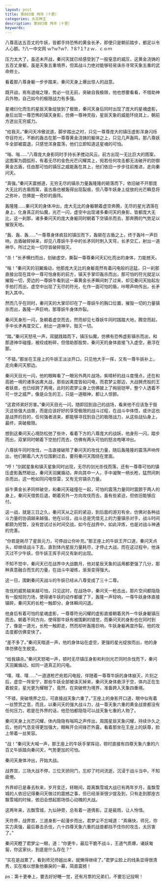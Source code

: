 ```yaml
---
layout: post
title: 第803章 两年（十更）
categories: 太古神王
description: 第803章 两年（十更）
keywords:
---
```


八尊高达五百丈的牛妖，皆都手持恐怖的黄金长矛，即便只是朝前踏步，都足以令人心颤。?八一中文网   ｗ?ｗ?ｗ?．?８?１?ｚｗ．ｃｏｍ

压力太大了，虽还未开战，秦问天就已经感受到了一股窒息的威压，这黄金浇铸的五百丈身躯，虽是天象五重境界，但其战斗力绝对能够轻易诛杀寻常天象五重的武命修士。

看着那八尊身躯一步步踏来，秦问天身上爆出惊人的战意。

既开战，焉有退缩之理，势必一往无前，突破自我极限，他也想要看看，不借助神兵外物，自己如今的极限战力有多强。

星魂衍化而生的星辰天象绽放到了极致，秦问天身后同时出现了庞大的星魂虚影，身后出现一尊恐怖的镇天身影，仿佛一尊神灵般，星辰天象的威能环绕其上，朝前方迸出无穷威力。

“给我灭。”秦问天冷傲说道，脚步踏出之时，只见一尊尊庞大的镇压虚影浑身闪烁夺目符光，不断的轰击在那一尊尊黄金浇铸的躯体之上，只见几声轰鸣，那八尊妖牛全部被震退，只感觉浑身震荡，他们立即知道这星魂的可怕。

“嗡、嗡……”八尊庞大身影同时手持长矛搅动风云，前方出现一无比巨大的图案，这图案为圆弧形，有着无尽的金色光芒闪耀其上，宛若任何攻击都无法破开的防御黄金古盾，任由那可怕的镇压之威能轰在其上，他们依旧一步步往前推进，走向秦问天。

“真强。”秦问天震撼道，无穷无尽的镇杀力量轰隆隆的砸落而下，依旧破不开那庞大无比的古盾图案，虽古盾也被轰得出现裂痕，但八尊牛妖身上绽放的光芒瞬息将之弥补，仿佛是一奇妙的盾阵。

轰隆隆……秦问天的身体冲出，庞大无比的身躯朝着虚空奔腾，无尽的星光洒落在身上，化身真正的仙魔，光芒一闪，虚空中出现诸多秦问天的身影，皆都庞大无比，这一刹那，诸多秦问天的庞大身躯同时朝着下空镇杀而去，那奔腾的气势足以摧毁天地。

“轰、轰、轰……”一尊尊身体疯狂的镇压而下，轰砸在古盾之上，终于轰咔一声巨响，古盾破碎掉来，却见八尊妖牛手中的长矛同时刺入天穹，长矛交汇，射出一道神华，所过之处一切尽皆破碎毁灭。

“杀！”长矛横扫而出，划破虚空，撕裂一尊尊秦问天幻化而出的身体，力能撼天。

“嗡！”秦问天的羽翼煽动，他那庞大无比的身躯竟然有着闪电般的迅猛，只一刹那直接出现在其中一尊可怕身影的前方，镇天手掌印轰杀而出，那可怕的符光就足以摧毁一切，旁边的一尊妖牛看到这一幕黄金长矛瞬间刺了过来，却见秦问天抬起左手拍打而出，虚空中出现了无尽的符光，化作一面可怕的盾，咔嚓声响传出，长矛刺入其中。

然而几乎在同时，秦问天的大掌印印在了一尊妖牛的胸口位置，摧毁一切的力量镇杀而出，轰隆一声巨响，那尊妖牛身体炸裂。

秦问天身形一闪，急朝着虚空而去，然而却见七尊妖牛同时践踏大地，腾空而起，手中长矛再度交汇，射出一道神华，毁灭一切。

“踏。”秦问天怒吼一声，双腿践踏而下，镇压仙魔，仿佛有恐怖虚影镇杀而出，和那道神华碰撞，被绞成粉碎，但借助那股势，秦问天的身体直接飞入虚空，悬浮在那。

“不错。”那坐在王座上的牛妖王淡淡开口，只见他大手一挥，又有一尊牛妖补上，走向秦问天那边。

秦问天目光一闪，他的眼眸看了一眼另外两片战场，紫晴轩的战斗度慢点，还在和高她一境的诸多凶禽大战，那些凶禽度皆如闪电，而君梦尘那边，大战狮虎般的王者妖兽，也已经跨了两境，此时的君梦尘身上仿佛披上了绚丽铠甲，整个人透着不可一世之威严，像是众生的王，只是一道眼神，都让人惊颤。

“这君师弟好厉害。”秦问天目光一闪，随即回到自己的战场，看来他不应该急于毁灭这些强大战兽，而是应该好好的享受极限的战斗过程，在战斗中体悟，或许这也是战界的目的，任何强者进来，都能够寻找到自己的极限战力，从这些战仙身上，最终，突破极限。

想到这秦问天心境防松弛了些许，看着下方的八尊庞大的战妖，他身形一闪，踏步而出，双掌同时朝着下空拍打而去，仿佛有两头可怕的怒龙咆哮冲出。

八尊妖牛同时攻伐，一击直接破除了秦问天的攻伐力量，随后轰隆隆的震荡声响传出，他们朝着八大方位围剿过去，要将秦问天围绕在里面。

“哼！”剑弑星象和镇灭星象同时出现，无尽的剑光杀伐而落，还有一尊尊可怕的镇压虚影轰然砸出，秦问天羽翼煽动，奔向其中一人，手中凝聚一柄长枪，猛然间刺杀而出，这一枪如同闪电惊雷，又有无穷镇杀力量。

妖牛黄金长矛同样破空，和秦问天碰撞在一起，可怕的震荡力量同时震颤于两人的身上，秦问天借势后退，朝着另外一方向攻伐而去，虽有些紧迫，但依旧能够应付。

这一战，就是三日之久，秦问天从之前的紧迫，到后面的游刃有余，仿佛对各种战斗力量的协调越来越强，他在以往，战斗总是凭借无上的力量镇杀对手，战斗时间都颇为短暂，没有尝试过长时间交战，如今在战界中，如此淬炼，也是对战斗神通的完善。

“你若是耗尽了星辰元力，可停战让你补充。”那王座上的牛妖王开口道，秦问天点头，却继续战斗下去，直到体内星辰力量耗尽，才停止大战，而在这过程中，他诛灭过不少牛妖，但牛妖王挥手间又有新的出现。

不知不觉中，秦问天已在战界中大战数月，他对星辰天象的运用都更强了几分，那种真意融合而生的力量，在战斗中凝练，渐渐变得强大。

这一日，围剿秦问天战斗的牛妖已经从八尊变成了三十二尊。

攻伐的威势越来越可怕，只见这时，在战场中，秦问天一枪击出，那片空间都隐隐有一股规则力场，使得诸牛妖的动作都缓了下，轰隆一声轻响，一尊牛妖身体直接镇碎，秦问天的长枪一触即分，身体瞬间闪退。

他身后有着可怕的星魂虚影，一尊尊符光闪耀的虚影直接朝着另外一牛妖身躯镇压而去，朝着不同方向，使得那牛妖有被围剿的错觉，而秦问天的身影也在同时到了，像是一道光，长枪一触即走，然而却听轰隆巨响，牛妖身躯再度炸裂，他的攻击度都仿佛变快了。

“差不多了。”秦问天暗道一声，他的身体站在虚空，更强的星光绽放而出，他的身体仿佛在生蜕变。

“给我镇杀。”秦问天怒喝一声，顿时无尽镇压身影和利剑光芒同时杀伐而下，秦问天羽翼煽动，如同一道真正的闪电。

“噗、噗、噗……”一道道枪芒宛若闪电般，伴随着一尊尊牛妖的身体崩灭，片刻之后，虚空一阵安宁，那些牛妖全部被诛灭掉来，秦问天身体悬浮于空，体内正在生着蜕变，星光更为耀眼了，竟然，在突破修为境界，准备跨入天象四重境。

“不错，突破境界之后，可直接战天象六重了。”王座上的身影开口道，眼中似有着一丝赞赏之意，而且，以秦问天的强大战斗力，战一尊天象六重的黄金战兽都没有任何压力，若是在外界的话，他恐怕都隐隐可以战天象七重的人物了。

秦问天身上光芒闪耀，体内隐隐有嗡鸣之声传出，周围星辰天象闪耀，持续许久之后，他的气息变得更加强大，眼眸开合间锋芒外露，看着那坐在王座上的妖尊，脸上带着一丝笑容。

“战！”秦问天大喊一声，那王座上的牛妖手掌挥动，顿时直接有四尊天象六重的六百丈牛妖踏向秦问天，气势更加的可怕。

秦问天身体冲出，开始大战。

战界宫，三场大战不停，三位天骄同门，忘却了时间流逝，沉浸于战斗当中，不知疲倦。

外界却已是春去秋来，岁月变迁，转眼间，距离飘雪城大战已有两年岁月，虽飘雪城的人依旧记得秦问天做过的震撼之事，但已经渐渐很少提及到，只有走到那座古飘雪城的时候，依旧会想起那场惊心动魄的大战。

这两年来，古飘雪城，九仙钟旁，总有着一道倩影，正是裴雨，让人怜惜。

天符界，战界宫，三道身影一起漫步而出，君梦尘不忘喊道：“真痛快，师兄，你实力真强，最后暴击杀伐，六十四尊天象六重的战兽都挡不住你的攻击，太厉害了。”

秦问天瞪了君梦尘一眼，道：“你更牛，最后干脆不战斗，王道气质爆，诸妖匍匐，你这家伙，到底是什么存在？”

“实在是战累了，看到师兄师姐出来，就懒得继续了。”君梦尘脸上的线条显得很清秀，实在难以想象他暴戾的一幕，简直震撼！

ps：第十更奉上，要去好好睡一觉，还有月票的兄弟们，不要忘记投啊！

